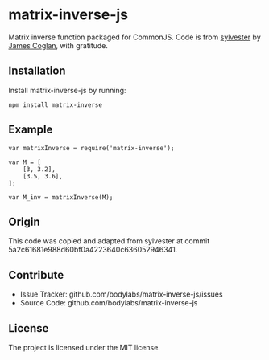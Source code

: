 # matrix-inverse-js

Matrix inverse function packaged for CommonJS. Code is from [sylvester][]
by [James Coglan][], with gratitude.

## Installation

Install matrix-inverse-js by running:

    npm install matrix-inverse

## Example

    var matrixInverse = require('matrix-inverse');

    var M = [
        [3, 3.2],
        [3.5, 3.6],
    ];

    var M_inv = matrixInverse(M);

## Origin

This code was copied and adapted from sylvester at commit
5a2c61681e988d60bf0a4223640c636052946341.

## Contribute

- Issue Tracker: github.com/bodylabs/matrix-inverse-js/issues
- Source Code: github.com/bodylabs/matrix-inverse-js

## License

The project is licensed under the MIT license.

[sylvester]: https://github.com/jcoglan/sylvester
[james coglan]: http://jcoglan.com/
